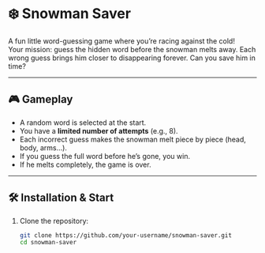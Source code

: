 # ❄️ Snowman Saver  

A fun little word-guessing game where you’re racing against the cold!  
Your mission: guess the hidden word before the snowman melts away. Each wrong guess brings him closer to disappearing forever. Can you save him in time?  

---

## 🎮 Gameplay  
- A random word is selected at the start.  
- You have a **limited number of attempts** (e.g., 8).  
- Each incorrect guess makes the snowman melt piece by piece (head, body, arms…).  
- If you guess the full word before he’s gone, you win.  
- If he melts completely, the game is over.  

---

## 🛠️ Installation & Start  
1. Clone the repository:  
   ```bash
   git clone https://github.com/your-username/snowman-saver.git
   cd snowman-saver
